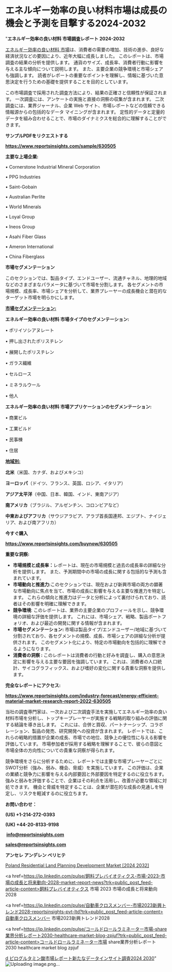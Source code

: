 # エネルギー効率の良い材料市場は成長の機会と予測を目撃する2024-2032

"<strong>エネルギー効率の良い材料 市場調査レポート 2024-2032</strong>

<a href=https://www.reportsinsights.com/sample/630505>エネルギー効率の良い材料 市場</a>は、消費者の需要の増加、技術の進歩、良好な経済状況などの要因により、近年大幅に成長しました。 このレポートは、市場調査の結果の分析を提供します。 通貨のサイズ、成長率、消費者行動に影響を与える主な傾向について説明します。 また、主要企業の競争環境と市場シェアも強調します。 読者がレポートの重要なポイントを理解し、情報に基づいた意思決定を行うための基礎を提供することを目的としています。

この市場調査で採用された調査方法により、結果の正確さと信頼性が保証されます。 一次調査には、アンケートの実施と直接の洞察の収集が含まれます。 二次調査には、業界ジャーナル、企業 Web サイト、市場レポートなどの信頼できる情報源からの包括的なデータ マイニングが含まれます。 定性的データと定量的データを組み合わせることで、市場のダイナミクスを総合的に理解することができます。

<strong><b>サンプルPDFをリクエストする</b></strong>

<a href=https://www.reportsinsights.com/sample/630505><strong><u>https://www.reportsinsights.com/sample/630505</u></strong></a>

<strong>主要な上場企業:</strong>

• Cornerstone Industrial Mineral Corporation

• PPG Industries

• Saint-Gobain

• Australian Perlite

• World Minerals

• Loyal Group

• Ineos Group

• Asahi Fiber Glass

• Ameron International

• China Fiberglass

<strong>市場セグメンテーション</strong>

このセクションでは、製品タイプ、エンドユーザー、流通チャネル、地理的地域などのさまざまなパラメータに基づいて市場を分割します。 各セグメントの市場規模、成長率、市場シェアを分析して、業界プレーヤーの成長機会と潜在的なターゲット市場を明らかにします。

<strong><u>市場セグメンテーション</u></strong><strong><u>:</u></strong>

<strong>エネルギー効率の良い材料 市場タイプのセグメンテーション:</strong>

• ポリイソシアヌレート

• 押し出されたポリスチレン

• 展開したポリスチレン

• ガラス繊維

• セルロース

• ミネラルウール

• 他人

<strong>エネルギー効率の良い材料 市場アプリケーションのセグメンテーション:</strong>

• 商業ビル

• 工業ビルド

• 民事棟

• 住居

<strong><u>地域別</u></strong><strong><u>:</u></strong>

<strong>北米</strong>（米国、カナダ、およびメキシコ）

<strong>ヨーロッパ</strong>（ドイツ、フランス、英国、ロシア、イタリア）

<strong>アジア太平洋</strong>（中国、日本、韓国、インド、東南アジア）

<strong>南アメリカ</strong>（ブラジル、アルゼンチン、コロンビアなど）

<strong>中東およびアフリカ</strong>（サウジアラビア、アラブ首長国連邦、エジプト、ナイジェリア、および南アフリカ）

<strong>今すぐ購入</strong>

<a href=https://www.reportsinsights.com/buynow/630505><strong><u>https://www.reportsinsights.com/buynow/630505</u></strong></a>

<strong>重要な洞察:</strong>
<ul>
  <li><strong>市場規模と成長率：</strong>レポートは、現在の市場規模と過去の成長率の詳細な分析を提供します。 また、予測期間中の市場の成長に関する包括的な予測も含まれています。</li>
  <li><strong>市場動向と推進力:</strong>このセクションでは、現在および新興市場の両方の顕著な市場動向に焦点を当て、市場の成長に影響を与える主要な推進力を特定します。 これらの傾向と推進力はデータと分析によって裏付けられており、読者はその影響を明確に理解できます。</li>
  <li><strong>競争環境</strong>: このレポートは、業界の主要企業のプロフィールを示し、競争環境の詳細な評価を提供します。 これには、市場シェア、戦略、製品ポートフォリオ、および最近の開発に関する情報が含まれます。</li>
  <li><strong>市場セグメンテーション: </strong>市場は製品タイプ/エンドユーザー/地域に基づいて分割されており、各セグメントの規模、成長、市場シェアの詳細な分析が提供されます。 このセグメント化により、特定の市場動向を包括的に理解できるようになります。</li>
  <li><strong>消費者の洞察 : </strong>このレポートは消費者の行動と好みを調査し、購入の意思決定に影響を与える主要な要因を強調しています。 これは、消費者の人口統計、サイコグラフィックス、および嗜好の変化に関する貴重な洞察を提供します。</li>
</ul>
<strong>完全なレポートにアクセス:</strong>

<a href=https://www.reportsinsights.com/industry-forecast/energy-efficient-material-market-research-report-2022-630505><strong><u><b>https://www.reportsinsights.com/industry-forecast/energy-efficient-material-market-research-report-2022-630505</b></u></strong></a>

当社の調査専門家は、一次および二次調査手法を実施してエネルギー効率の良い材料市場を分析し、トップキープレーヤーが実施する戦略的取り組みの評価に関する結論を導き出します。 これには、合併と買収、パートナーシップ、コラボレーション、製品の発売、研究開発への投資が含まれます。 レポートでは、これらの戦略的措置が企業の成長、市場での地位、競争上の優位性に与える影響を評価しています。 市場参加者が採用する戦略を理解することで、彼らの意図と市場全体の方向性についての貴重な洞察が得られます。

競争環境をさらに分析するために、レポートでは主要な市場プレーヤーごとにSWOT分析（強み、弱み、機会、脅威）を実施しています。 この評価は、企業の業績と競争力に影響を与える内部要因と外部要因を特定するのに役立ちます。 強みと弱みを評価することで、企業はその利点を活用し、改善が必要な領域に対処できます。 機会と脅威を特定することは、企業が潜在的な成長の見通しを特定し、リスクを軽減するのに役立ちます。

<strong>お問い合わせ：</strong>

<strong>(US) +1-214-272-0393</strong>

<strong>(UK) +44-20-8133-9198</strong>

<strong> </strong><a href=info@reportsinsights.com><strong><u>info@reportsinsights.com</u></strong></a>

<a href=sales@reportsinsights.com><strong><u>sales@reportsinsights.com</u></strong></a>

<strong>アンセレ アンデレン ベリヒテ</strong>

<a href=https://www.linkedin.com/pulse/poland-residential-land-planning-development-market-vimme/>Poland Residential Land Planning Development Market [2024 2032]</a>

<a href=https://jp.linkedin.com/pulse/飼料プレバイオティクス-市場-2023-市場の成長と将来動向-2028-market-report-news?trk=public_post_feed-article-content>飼料プレバイオティクス 市場 2023 市場の成長と将来動向 2028</a>

<a href=https://jp.linkedin.com/pulse/自動車クロスメンバー-市場2023新興トレンド2028-reportsinsights-pvt-ltd?trk=public_post_feed-article-content>自動車クロスメンバー 市場2023新興トレンド2028</a>

<a href=https://jp.linkedin.com/pulse/コールドロールラミネーター市場-share業界分析レポート2030-healthcare-market-blog-zpjuf?trk=public_post_feed-article-content>コールドロールラミネーター市場 share業界分析レポート2030 healthcare market blog zpjuf</a>

<a href=https://www.linkedin.com/pulse/d-ピログルタミン酸市場レポート新たなデータインサイト調査2024-2030-reportsinsights-pvt-ltd-ugewf/>d ピログルタミン酸市場レポート新たなデータインサイト調査2024 2030</a>"
![Uploading image.png…]()
